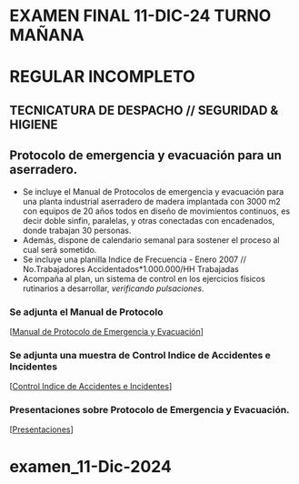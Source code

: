    # EXAMEN FINAL 11-DIC-24 TURNO MAÑANA
   # REGULAR INCOMPLETO
   ## TECNICATURA DE DESPACHO // SEGURIDAD & HIGIENE
   
   ## Protocolo de emergencia y evacuación para un aserradero.

   * Se incluye el Manual de Protocolos de emergencia y evacuación para una planta industrial aserradero de madera implantada con 3000 m2 con equipos de 20 años todos en diseño de movimientos continuos, es decir doble sinfin, paralelas, y otras conectadas con encadenados, donde trabajan 30 personas.
   * Además, dispone de calendario semanal para sostener el proceso al cual será sometido.
   * Se incluye una planilla Indice de Frecuencia - Enero 2007 // No.Trabajadores Accidentados*1.000.000/HH Trabajadas
   * Acompaña al plan, un sistema de control en los ejercicios físicos rutinarios a desarrollar, _verificando pulsaciones_.
   
   ### Se adjunta el Manual de Protocolo
   [[Manual de Protocolo de Emergencia y Evacuación](https://docs.google.com/document/d/17z2NcAHX7JhY0ejAJ98cffr_NtoTBoWRTODJMzRzJ_o/edit?tab=t.0#heading=h.y9966rvbs03t)]
   
   ### Se adjunta una muestra de Control Indice de Accidentes e Incidentes
   [[Control Indice de Accidentes e Incidentes](https://docs.google.com/spreadsheets/d/12VRb5QLVwt0aaRVoH_x7D_IXDX-wxb07gl93hBrSlr4/edit?usp=sharing)]
   
   ### Presentaciones sobre Protocolo de Emergencia y Evacuación.
   [[Presentaciones](https://gamma.app/docs/Manual-de-Seguridad-y-Protocolos-de-Emergencia-uamzhnb9j98yewz)]
   # examen_11-Dic-2024
